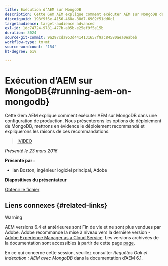 ```yaml
---
title: Exécution d’AEM sur MongoDB
description: Cette Gem AEM explique comment exécuter AEM sur MongoDB dans une configuration de production. Nous présenterons les options de déploiement de MongoDB, mettrons en évidence le déploiement recommandé et expliquerons les raisons de ces recommandations.
discoiquuid: 198f9f6e-4156-468a-88d7-6902f51dd6c1
targetaudience: target-audience advanced
exl-id: 1dc74724-9781-477b-a05b-e25ef9f5e15b
duration: 3024
source-git-commit: 9a297cda953d4414131657f9ac84580aea0eabeb
workflow-type: tm+mt
source-wordcount: '154'
ht-degree: 61%

---
```


# Exécution d’AEM sur MongoDB{#running-aem-on-mongodb}

Cette Gem AEM explique comment exécuter AEM sur MongoDB dans une configuration de production. Nous présenterons les options de déploiement de MongoDB, mettrons en évidence le déploiement recommandé et expliquerons les raisons de ces recommandations.

>[!VIDEO](https://video.tv.adobe.com/v/19304/?quality=9)

*Présenté le 23 mars 2016*

**Présenté par :**

* Ian Boston, ingénieur logiciel principal, Adobe

**Diapositives du présentateur**

[Obtenir le fichier](assets/aem-gems-032316-onmongodb.pdf)

## Liens connexes {#related-links}

>[!WARNING]
>
>AEM versions 6.4 et antérieures sont Fin de vie et ne sont plus vendues par Adobe.  Adobe recommande la mise à niveau vers la dernière version - [Adobe Experience Manager as a Cloud Service](https://experienceleague.adobe.com/docs/experience-manager-cloud-service.html?lang=fr).  Les versions archivées de la documentation sont accessibles à partir de cette page [page](https://experienceleague.adobe.com/docs/experience-manager-release-information/aem-release-updates/previous-updates/aem-previous-versions.html?lang=fr).
>
>En ce qui concerne cette session, veuillez consulter *Requêtes Oak et indexation : AEM avec MongoDB* dans la documentation d’AEM 6.1.

<!--
[Get back to the Overview](https://helpx.adobe.com/experience-manager/kt/eseminars/gems/aem-index.html)
-->
